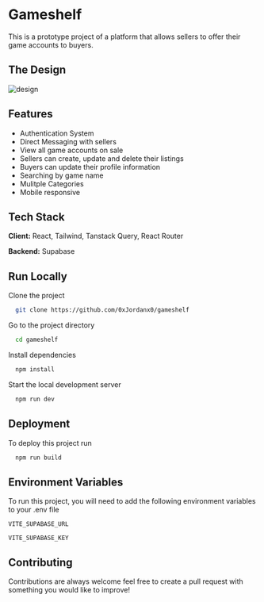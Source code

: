 # Gameshelf

This is a prototype project of a platform that allows sellers to offer their game accounts to buyers.

## The Design

![design](https://i.imgur.com/hrUWCHd.png)
## Features

- Authentication System
- Direct Messaging with sellers
- View all game accounts on sale
- Sellers can create, update and delete their listings
- Buyers can update their profile information
- Searching by game name
- Mulitple Categories
- Mobile responsive

## Tech Stack

**Client:** React, Tailwind, Tanstack Query, React Router

**Backend:** Supabase


## Run Locally

Clone the project

```bash
  git clone https://github.com/0xJordanx0/gameshelf
```

Go to the project directory

```bash
  cd gameshelf
```

Install dependencies

```bash
  npm install
```

Start the local development server

```bash
  npm run dev
```


## Deployment

To deploy this project run

```bash
  npm run build
```


## Environment Variables

To run this project, you will need to add the following environment variables to your .env file

`VITE_SUPABASE_URL`

`VITE_SUPABASE_KEY`


## Contributing

Contributions are always welcome feel free to create a pull request with something you would like to improve!



